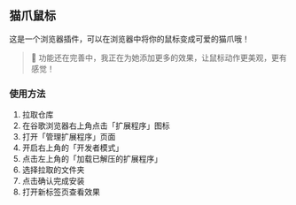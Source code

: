 ## 猫爪鼠标

这是一个浏览器插件，可以在浏览器中将你的鼠标变成可爱的猫爪哦！

> 🚧 功能还在完善中，我正在为她添加更多的效果，让鼠标动作更美观，更有感觉！

### 使用方法

1. 拉取仓库
2. 在谷歌浏览器右上角点击「扩展程序」图标
3. 打开「管理扩展程序」页面
4. 开启右上角的「开发者模式」
5. 点击左上角的「加载已解压的扩展程序」
6. 选择拉取的文件夹
7. 点击确认完成安装
8. 打开新标签页查看效果
